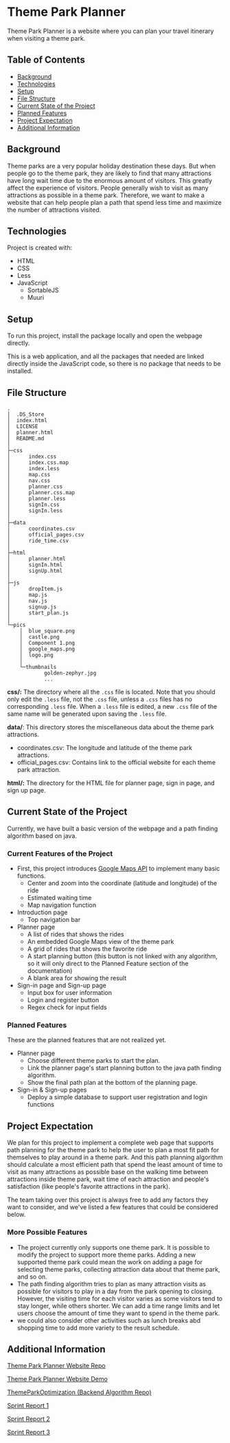 # Theme Park Planner

Theme Park Planner is a website where you can plan your travel itinerary when visiting a theme park.

## Table of Contents

* [Background](#background)
* [Technologies](#technologies)
* [Setup](#setup)
* [File Structure](#file-Structure)
* [Current State of the Project](#current-state-of-the-project)
* [Planned Features](#planned-features)
* [Project Expectation](#project-expectation)
* [Additional Information](#additional-information)

## Background

Theme parks are a very popular holiday destination these days. But when people go to the theme park, they are likely to
find that many attractions have long wait time due to the enormous amount of visitors. This greatly affect the
experience of visitors. People generally wish to visit as many attractions as possible in a theme park. Therefore, we
want to make a website that can help people plan a path that spend less time and maximize the number of attractions
visited.

## Technologies

Project is created with:

- HTML
- CSS
- Less
- JavaScript
    - SortableJS
    - Muuri

## Setup

To run this project, install the package locally and open the webpage directly.

This is a web application, and all the packages that needed are linked directly inside the JavaScript code, so there is
no package that needs to be installed.

## File Structure

```text
.                                   
│  .DS_Store                          
│  index.html                         
│  LICENSE                            
│  planner.html                       
│  README.md                                      
│                                     
├─css
│      index.css
│      index.css.map
│      index.less
│      map.css
│      nav.css
│      planner.css
│      planner.css.map
│      planner.less
│      signIn.css
│      signIn.less
│
├─data
│      coordinates.csv
│      official_pages.csv
│      ride_time.csv
│
├─html
│      planner.html
│      signIn.html
│      signUp.html
│
├─js
│      dropItem.js
│      map.js
│      nav.js
│      signup.js
│      start_plan.js
│
└─pics
    │  blue_square.png
    │  castle.png
    │  Component 1.png
    │  google_maps.png
    │  logo.png
    │
    └─thumbnails
            golden-zephyr.jpg
            ...

```

**css/:** The directory where all the `.css` file is located. Note that you should only edit the `.less` file, not
the `.css`
file, unless a `.css` files has no corresponding `.less` file. When a `.less` file is edited, a new `.css` file of the
same name will be generated upon saving the `.less` file.

**data/**: This directory stores the miscellaneous data about the theme park attractions.

- coordinates.csv: The longitude and latitude of the theme park attractions.
- official_pages.csv: Contains link to the official website for each theme park attraction.

**html/:** The directory for the HTML file for planner page, sign in page, and sign up page.

## Current State of the Project

Currently, we have built a basic version of the webpage and a path finding algorithm based on java.

### Current Features of the Project

- First, this project introduces [Google Maps API](https://developers.google.com/maps/documentation) to implement many
  basic functions.
    - Center and zoom into the coordinate (latitude and longitude) of the ride
    - Estimated waiting time
    - Map navigation function
- Introduction page
    - Top navigation bar
- Planner page
    - A list of rides that shows the rides
    - An embedded Google Maps view of the theme park
    - A grid of rides that shows the favorite ride
    - A start planning button (this button is not linked with any algorithm, so it will only direct to the Planned Feature section of the documentation)
    - A blank area for showing the result
- Sign-in page and Sign-up page
    - Input box for user information
    - Login and register button
    - Regex check for input fields

### Planned Features

These are the planned features that are not realized yet.

- Planner page
    - Choose different theme parks to start the plan.
    - Link the planner page's start planning button to the java path finding algorithm.
    - Show the final path plan at the bottom of the planning page.
- Sign-in & Sign-up pages
    - Deploy a simple database to support user registration and login functions

## Project Expectation

We plan for this project to implement a complete web page that supports path planning for the theme park to help the
user to plan a most fit path for themselves to play around in a theme park. And this path planning algorithm should
calculate a most efficient path that spend the least amount of time to visit as many attractions as possible base on the
walking time between attractions inside theme park, wait time of each attraction and people's satisfaction (like
people's favorite attractions in the park).

The team taking over this project is always free to add any factors they want to consider, and we've listed a few
features that could be considered below.

### More Possible Features

- The project currently only supports one theme park. It is possible to modify the project to support more theme parks.
  Adding a new supported theme park could mean the work on adding a page for selecting theme parks, collecting
  attraction data about that theme park, and so on.
- The path finding algorithm tries to plan as many attraction visits as possible for visitors to play in a day from the
  park opening to closing. However, the visiting time for each visitor varies as some visitors tend to stay longer,
  while others shorter. We can add a time range limits and let users choose the amount of time they want to spend in the
  theme park.
- we could also consider other activities such as lunch breaks abd shopping time to add more variety to the result
  schedule.

## Additional Information

[Theme Park Planner Website Repo](https://github.com/RyanLiu2015/theme-park-planner)

[Theme Park Planner Website Demo](https://ryanliu2015.github.io/theme-park-planner/)

[ThemeParkOptimization (Backend Algorithm Repo)](https://github.com/gabrieldamotta/ThemeParkOptimization)

[Sprint Report 1](https://docs.google.com/document/d/1FenCx4UJEoytXLPMLJIsms-n5jz_mVhPRhcTN2iXSBQ/edit?usp=sharing)

[Sprint Report 2](https://docs.google.com/document/d/1LhulByOiTFEF6lzEY3AnQx7TR2efVtl2glJYrjZN6xk/edit?usp=sharing)

[Sprint Report 3](https://docs.google.com/document/d/1ywo-iODJaAFMimAEiowbcJiIxUfu_N6p2_qy4G9ZlDs/edit?usp=sharing)

